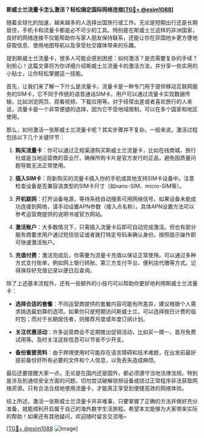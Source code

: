 **斯威士兰流量卡怎么激活？轻松搞定国际网络连接[[TG💪+ @esim1088](https://t.me/s/esim1088)]**

随着全球化的加速，越来越多的人选择出国旅行或工作。无论是短期出行还是长期居住，手机卡和流量卡都是必不可少的工具。特别是在斯威士兰这样的非洲国家，良好的网络连接不仅能帮助你与家人朋友保持联系，还能让你在异国他乡更方便地获取信息、使用地图导航以及享受社交媒体带来的乐趣。

提到斯威士兰流量卡，很多人可能会感到困惑：如何激活？是否需要复杂的手续？别担心！这篇文章将为你详细介绍斯威士兰流量卡的激活方法，并分享一些实用的小贴士，让你轻松掌握这一技能。

首先，让我们来了解一下什么是流量卡。流量卡是一种专门用于提供移动互联网服务的SIM卡，它不同于传统的语音通话SIM卡。用户可以通过流量卡实现数据传输，比如浏览网页、观看视频、下载应用等。对于经常出差或者喜欢旅行的人来说，流量卡是一个非常便捷的选择，因为它不受地域限制，可以在多个国家和地区使用。

那么，如何激活一张斯威士兰流量卡呢？其实步骤并不复杂。一般来说，激活过程包括以下几个关键环节：

1. **购买流量卡**：你可以通过正规渠道购买斯威士兰流量卡，比如在线商城、旅行社或是当地运营商的营业厅。确保所购卡片是官方发行的正品，避免因质量问题导致无法正常使用。

2. **插入SIM卡**：将新购买的流量卡插入你的手机或其他支持SIM卡设备中。注意检查设备是否兼容该类型的SIM卡尺寸（如nano-SIM、micro-SIM等）。

3. **开机联网**：打开设备电源，等待系统自动搜索可用网络信号。如果设备未能成功连接到网络，请手动设置APN参数（接入点名称）。具体APN设置方法可以参考运营商提供的说明书或官方网站。

4. **激活账户**：大多数情况下，只需插入流量卡后即可自动完成激活。但也有部分服务商要求用户通过短信验证或者拨打特定号码来确认身份。按照提示操作即可快速激活账户。

5. **充值付费**：激活完成后，你需要为流量卡充值以保证正常使用。可以通过多种方式支付账单，例如网上银行转账、第三方支付平台、便利店代缴等方式。记得保存好充值记录以便日后查询。

除了上述基本流程外，还有一些额外的小技巧可以帮助你更好地利用斯威士兰流量卡：

- **选择合适的套餐**：不同运营商提供的套餐内容可能有所差异，建议根据个人需求挑选最划算的选项。如果你只是短期访问斯威士兰，可以选择按日计费的临时包；而对于长期居住者，则推荐月度或年度订阅计划。
  
- **关注优惠活动**：许多运营商会不定期推出促销活动，比如买一赠一、首月免费试用等。及时关注这些信息可以节省不少开支。

- **备份重要资料**：由于跨境使用时可能存在语言障碍和技术难题，在出发前最好提前备份好所有必要的文件和个人信息，以免丢失造成麻烦。

最后还要提醒大家一点，无论是在国内还是国外，都必须遵守当地法律法规。特别是涉及到通信安全方面的问题，切勿尝试破解锁频设备或绕过正常程序非法获取网络资源。只有合法合规地使用流量卡，才能真正享受到便捷高效的网络体验。

综上所述，激活一张斯威士兰流量卡并非难事，只要掌握了正确的方法并做好充分准备，就能顺利开启属于自己的海外数字生活旅程。希望本文能够为大家带来实际的帮助！如果还有其他疑问，欢迎随时留言交流哦~

[[TG💪+ @esim1088](https://t.me/s/esim1088) ![Image](https://i.postimg.cc/4NQfJmqS/Snipaste-2025-05-13-00-14-12.png)]